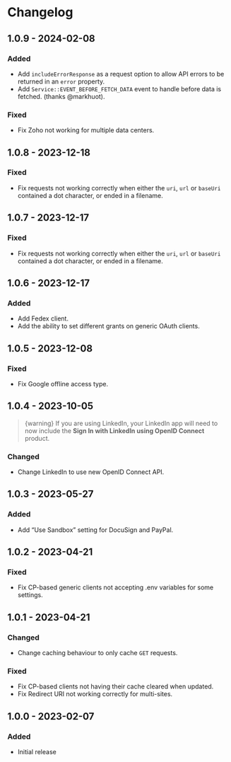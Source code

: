 # Changelog

## 1.0.9 - 2024-02-08

### Added
- Add `includeErrorResponse` as a request option to allow API errors to be returned in an `error` property.
- Add `Service::EVENT_BEFORE_FETCH_DATA` event to handle before data is fetched. (thanks @markhuot).

### Fixed
- Fix Zoho not working for multiple data centers.

## 1.0.8 - 2023-12-18

### Fixed
- Fix requests not working correctly when either the `uri`, `url` or `baseUri` contained a dot character, or ended in a filename.

## 1.0.7 - 2023-12-17

### Fixed
- Fix requests not working correctly when either the `uri`, `url` or `baseUri` contained a dot character, or ended in a filename.

## 1.0.6 - 2023-12-17

### Added
- Add Fedex client.
- Add the ability to set different grants on generic OAuth clients.

## 1.0.5 - 2023-12-08

### Fixed
- Fix Google offline access type.

## 1.0.4 - 2023-10-05
> {warning} If you are using LinkedIn, your LinkedIn app will need to now include the **Sign In with LinkedIn using OpenID Connect** product.

### Changed
- Change LinkedIn to use new OpenID Connect API.

## 1.0.3 - 2023-05-27

### Added
- Add “Use Sandbox” setting for DocuSign and PayPal.

## 1.0.2 - 2023-04-21

### Fixed
- Fix CP-based generic clients not accepting .env variables for some settings.

## 1.0.1 - 2023-04-21

### Changed
- Change caching behaviour to only cache `GET` requests.

### Fixed
- Fix CP-based clients not having their cache cleared when updated.
- Fix Redirect URI not working correctly for multi-sites.

## 1.0.0 - 2023-02-07

### Added
- Initial release
